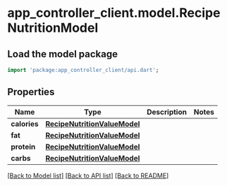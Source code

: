 # app_controller_client.model.RecipeNutritionModel

## Load the model package
```dart
import 'package:app_controller_client/api.dart';
```

## Properties
Name | Type | Description | Notes
------------ | ------------- | ------------- | -------------
**calories** | [**RecipeNutritionValueModel**](RecipeNutritionValueModel.md) |  | 
**fat** | [**RecipeNutritionValueModel**](RecipeNutritionValueModel.md) |  | 
**protein** | [**RecipeNutritionValueModel**](RecipeNutritionValueModel.md) |  | 
**carbs** | [**RecipeNutritionValueModel**](RecipeNutritionValueModel.md) |  | 

[[Back to Model list]](../README.md#documentation-for-models) [[Back to API list]](../README.md#documentation-for-api-endpoints) [[Back to README]](../README.md)



